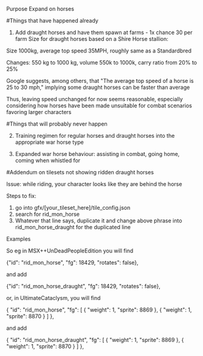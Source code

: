 Purpose
Expand on horses

#Things that have happened already

1. Add draught horses and have them spawn at farms - 1x chance 30 per farm Size for draught horses based on a Shire Horse stallion: 

Size 1000kg, average top speed 35MPH, roughly same as a Standardbred

Changes: 550 kg to 1000 kg, volume 550k to 1000k, carry ratio from 20% to 25%

Google suggests, among others, that "The average top speed of a horse is 25 to 30 mph," implying some draught horses can be faster than average

Thus, leaving speed unchanged for now seems reasonable, especially considering how horses have been made unsuitable for combat scenarios favoring larger characters

#Things that will probably never happen

2. Training regimen for regular horses and draught horses into the appropriate war horse type

3. Expanded war horse behaviour: assisting in combat, going home, coming when whistled for

#Addendum on tilesets not showing ridden draught horses

Issue: while riding, your character looks like they are behind the horse

Steps to fix: 

1. go into gfx/[your_tileset_here]/tile_config.json
2. search for rid_mon_horse
3. Whatever that line says, duplicate it and change above phrase into rid_mon_horse_draught for the duplicated line

Examples

So eg in MSX++UnDeadPeopleEdition you will find

{"id": "rid_mon_horse", "fg": 18429, "rotates": false},

and add 

{"id": "rid_mon_horse_draught", "fg": 18429, "rotates": false},

or, in UltimateCataclysm, you will find

{ "id": "rid_mon_horse", "fg": [ { "weight": 1, "sprite": 8869 }, { "weight": 1, "sprite": 8870 } ] },

and add

{ "id": "rid_mon_horse_draught", "fg": [ { "weight": 1, "sprite": 8869 }, { "weight": 1, "sprite": 8870 } ] },
